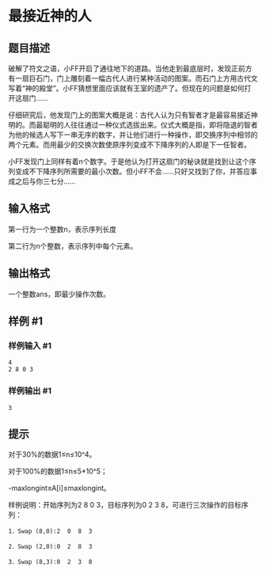 # 最接近神的人

## 题目描述

破解了符文之语，小FF开启了通往地下的道路。当他走到最底层时，发现正前方有一扇巨石门，门上雕刻着一幅古代人进行某种活动的图案。而石门上方用古代文写着“神的殿堂”。小FF猜想里面应该就有王室的遗产了。但现在的问题是如何打开这扇门……

仔细研究后，他发现门上的图案大概是说：古代人认为只有智者才是最容易接近神明的。而最聪明的人往往通过一种仪式选拔出来。仪式大概是指，即将隐退的智者为他的候选人写下一串无序的数字，并让他们进行一种操作，即交换序列中相邻的两个元素。而用最少的交换次数使原序列变成不下降序列的人即是下一任智者。

小FF发现门上同样有着n个数字。于是他认为打开这扇门的秘诀就是找到让这个序列变成不下降序列所需要的最小次数。但小FF不会……只好又找到了你，并答应事成之后与你三七分……


## 输入格式

第一行为一个整数n，表示序列长度

第二行为n个整数，表示序列中每个元素。


## 输出格式

一个整数ans，即最少操作次数。


## 样例 #1

### 样例输入 #1
```
4
2 8 0 3
```

### 样例输出 #1

```
3
```

## 提示

对于30%的数据1≤n≤10^4。

对于100%的数据1≤n≤5\*10^5；

-maxlongint≤A[i]≤maxlongint。

  样例说明：开始序列为2 8 0 3，目标序列为0 2 3 8，可进行三次操作的目标序列：

    1．Swap (8,0):2  0  8  3

    2．Swap (2,0):0  2  8  3

    3．Swap (8,3):0  2  3  8



